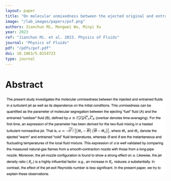 ```yaml
---
layout: paper
title: "On molecular unmixedness between the ejected original and entrained ambient fluids in a turbulent jet"
image: "/lab_images/papers/pof.png"
authors: Jianchun Mi, Mengwei Wu, Minyi Xu 
year: 2023
ref: "Jianchun Mi. et al. 2023. Physics of Fluids"
journal: "Physics of Fluids"
pdf: "/pdfs/pof.pdf"
doi: 10.1063/5.0154723
type: journal
---
```


# Abstract

<img src="/lab_images/papers/pof_abstract.png" style="margin: 0 auto;width: 800px;margin-bottom: 30px;">
